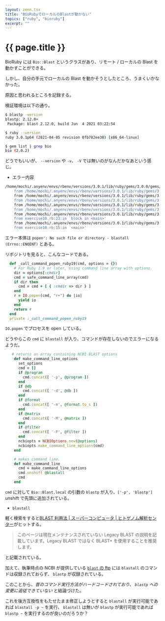 ```yaml
---
layout: zenn.tsx
title: "BioRubyでローカルのBlastが動かない"
topics: ["ruby", "bioruby"]
excerpt: ""
---
```


# {{ page.title }}

BioRuby には `Bio::Blast` というクラスがあり、リモート / ローカルの Blast を動かすことができる。

しかし、自分の手元でローカルの Blast を動かそうとしたところ、うまくいかなかった。

原因と思われるところを記録する。

検証環境は以下の通り。

```sh
$ blastp -version
blastp: 2.12.0+
 Package: blast 2.12.0, build Jun  4 2021 03:22:54

$ ruby --version
ruby 3.0.1p64 (2021-04-05 revision 0fb782ee38) [x86_64-linux]

$ gem list | grep bio
bio (2.0.2)
```

どうでもいいが、 `--version` や `-v`、 `-V` では無いのがなんだかなあという感じ。

- エラー内容

```sh
/home/mochi/.anyenv/envs/rbenv/versions/3.0.1/lib/ruby/gems/3.0.0/gems/bio-2.0.2/lib/bio/command.rb:312:in `popen': No such file or directory - blastall (Errno::ENOENT)
	from /home/mochi/.anyenv/envs/rbenv/versions/3.0.1/lib/ruby/gems/3.0.0/gems/bio-2.0.2/lib/bio/command.rb:312:in `_call_command_popen_ruby19'
	from /home/mochi/.anyenv/envs/rbenv/versions/3.0.1/lib/ruby/gems/3.0.0/gems/bio-2.0.2/lib/bio/command.rb:240:in `call_command_popen'
	from /home/mochi/.anyenv/envs/rbenv/versions/3.0.1/lib/ruby/gems/3.0.0/gems/bio-2.0.2/lib/bio/command.rb:478:in `query_command_popen'
	from /home/mochi/.anyenv/envs/rbenv/versions/3.0.1/lib/ruby/gems/3.0.0/gems/bio-2.0.2/lib/bio/command.rb:444:in `query_command'
	from /home/mochi/.anyenv/envs/rbenv/versions/3.0.1/lib/ruby/gems/3.0.0/gems/bio-2.0.2/lib/bio/appl/blast.rb:487:in `exec_local'
	from /home/mochi/.anyenv/envs/rbenv/versions/3.0.1/lib/ruby/gems/3.0.0/gems/bio-2.0.2/lib/bio/appl/blast.rb:367:in `query'
	from exercise10.rb:23:in `block in <main>'
	from /home/mochi/.anyenv/envs/rbenv/versions/3.0.1/lib/ruby/gems/3.0.0/gems/bio-2.0.2/lib/bio/io/flatfile.rb:336:in `each_entry'
	from exercise10.rb:15:in `<main>'
```

エラー本体は `popen': No such file or directory - blastall (Errno::ENOENT)` とある。

リポジトリを見ると、こんなコードである。

```ruby
  def _call_command_popen_ruby19(cmd, options = {})
    # For Ruby 1.9 or later, using command line array with options.
    dir = options[:chdir]
    cmd = safe_command_line_array(cmd)
    if dir then
      cmd = cmd + [ { :chdir => dir } ]
    end
    r = IO.popen(cmd, "r+") do |io|
      yield io
    end
    return r
  end
  private :_call_command_popen_ruby19
```

`IO.popen` でプロセスを open している。

どうやらこの `cmd` に `blastall` が入り、コマンドが存在しないのでエラーになるようだ。

```ruby
   # returns an array containing NCBI BLAST options
    def make_command_line_options
      set_options
      cmd = []
      if @program
        cmd.concat([ '-p', @program ])
      end
      if @db
        cmd.concat([ '-d', @db ])
      end
      if @format
        cmd.concat([ '-m', @format.to_s ])
      end
      if @matrix
        cmd.concat([ '-M', @matrix ]) 
      end
      if @filter
        cmd.concat([ '-F', @filter ]) 
      end
      ncbiopts = NCBIOptions.new(@options)
      ncbiopts.make_command_line_options(cmd)
    end

    # makes command line.
    def make_command_line
      cmd = make_command_line_options
      cmd.unshift @blastall
      cmd
    end
```

`cmd` に対して `Bio::Blast.local` の引数の `blastp` が入り、`['-p', 'blastp']` unshift で先頭に追加されている。

- `blastall`

軽く検索をすると[BLAST 利用法 | スーパーコンピュータ | ヒトゲノム解析センター](https://supcom.hgc.jp/japanese/utili_info/manual/blast_util.html)がヒットする。

> このページは現在メンテナンスされていない Legacy BLAST の説明を記載しています。Legacy BLAST ではなく BLAST+ を使用することを推奨します。

と記載されている。

加えて、執筆時点の NCBI が提供している [`blast` の ftp](https://ftp.ncbi.nlm.nih.gov/blast/executables/blast+/LATEST/) には `blastall` のコマンドは収録されておらず、 `blastp` が収録されている。

このことから、_昔のコマンド実行方法がハードコードされており、 `blastp` への変更に追従できていない_ と結論づけた。


これを後方互換性をもたせたまま修正しようとすると `blastall` が実行可能であれば `blastall -p ~` を実行、 `blastall` は無いが `blastp` が実行可能であれば `blastp ~` を実行するのが良いのだろうか？
